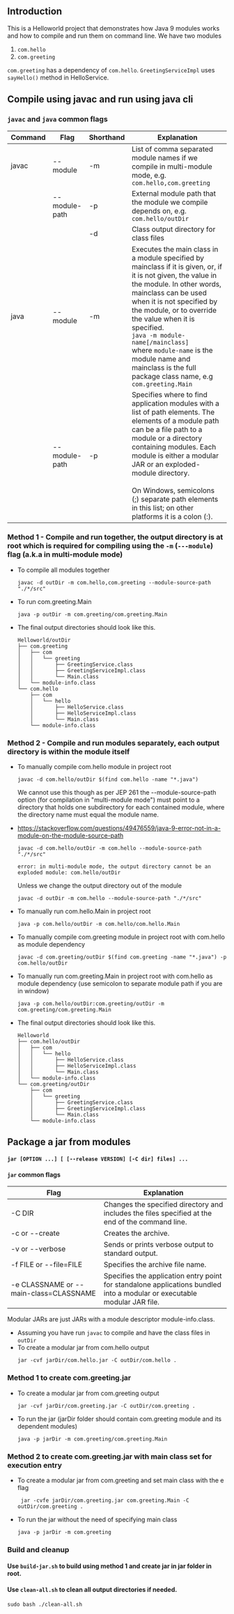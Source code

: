 ## Introduction
This is a Helloworld project that demonstrates how Java 9 modules works and how to compile and run them on command line. We have two modules
1. ```com.hello```
2. ```com.greeting```

```com.greeting``` has a dependency of ```com.hello```. ```GreetingServiceImpl``` uses ```sayHello()``` method in HelloService.

## Compile using javac and run using java cli
### ```javac``` and ```java``` common flags
| Command | Flag          | Shorthand | Explanation                                                                                                                                                                                                                                                                                                                                                                                                                   |
|---------|---------------|-----------|-------------------------------------------------------------------------------------------------------------------------------------------------------------------------------------------------------------------------------------------------------------------------------------------------------------------------------------------------------------------------------------------------------------------------------|
| javac   | --module      | -m        | List of comma separated module names if we compile in multi-module mode, e.g. ```com.hello,com.greeting```                                                                                                                                                                                                                                                                                                                    |
|         | --module-path | -p        | External module path that the module we compile depends on, e.g. ```com.hello/outDir```                                                                                                                                                                                                                                                                                                                                       |
|         |               | -d        | Class output directory for class files                                                                                                                                                                                                                                                                                                                                                                                        |
| java    | --module      | -m        | Executes the main class in a module specified by mainclass if it is given, or, if it is not given, the value in the module.  In other words, mainclass can be used when it is not specified by the module, or to override the value when it is specified. <br/>```java -m module-name[/mainclass]```<br/>where ```module-name``` is the module name and mainclass is the full package class name, e.g ```com.greeting.Main``` |
|         | --module-path | -p        | Specifies where to find application modules with a list of path elements. The elements of a module path can be a file path to a module or a directory containing modules. Each module is either a modular JAR or an exploded-module directory. <br/><br/>On Windows, semicolons (;) separate path elements in this list; on other platforms it is a colon (:).                                                                |

### Method 1 - Compile and run together, the output directory is at root which is required for compiling using the ```-m``` (```---module```) flag (a.k.a in multi-module mode)
* To compile all modules together
  ```
  javac -d outDir -m com.hello,com.greeting --module-source-path "./*/src"
  ```
* To run com.greeting.Main
  ```
  java -p outDir -m com.greeting/com.greeting.Main
  ```
* The final output directories should look like this.
  ```
  Helloworld/outDir
  ├── com.greeting
  │   ├── com
  │   │   └── greeting
  │   │       ├── GreetingService.class
  │   │       ├── GreetingServiceImpl.class
  │   │       └── Main.class
  │   └── module-info.class
  └── com.hello
      ├── com
      │   └── hello
      │       ├── HelloService.class
      │       ├── HelloServiceImpl.class
      │       └── Main.class
      └── module-info.class
  ```
### Method 2 - Compile and run modules separately, each output directory is within the module itself
* To manually compile com.hello module in project root
  ```
  javac -d com.hello/outDir $(find com.hello -name "*.java")
  ```
  We cannot use this though as per JEP 261 the --module-source-path option (for compilation in "multi-module mode") must point to a directory that holds one subdirectory for each contained module, where the directory name must equal the module name.
* 
  https://stackoverflow.com/questions/49476559/java-9-error-not-in-a-module-on-the-module-source-path
  ```
  javac -d com.hello/outDir -m com.hello --module-source-path "./*/src"
  ```
  ```
  error: in multi-module mode, the output directory cannot be an exploded module: com.hello/outDir
  ```
  Unless we change the output directory out of the module
  ```
  javac -d outDir -m com.hello --module-source-path "./*/src"
  ```

* To manually run com.hello.Main in project root
  ```
  java -p com.hello/outDir -m com.hello/com.hello.Main
  ```
* To manually compile com.greeting module in project root with com.hello as module dependency
  ```
  javac -d com.greeting/outDir $(find com.greeting -name "*.java") -p com.hello/outDir
  ```
* To manually run com.greeting.Main in project root with com.hello as module dependency (use semicolon to separate module path if you are in window)
  ```
  java -p com.hello/outDir:com.greeting/outDir -m com.greeting/com.greeting.Main
  ```
* The final output directories should look like this.
  ```
  Helloworld
  ├── com.hello/outDir
  │   ├── com
  │   │   └── hello
  │   │       ├── HelloService.class
  │   │       ├── HelloServiceImpl.class
  │   │       └── Main.class
  │   └── module-info.class
  └── com.greeting/outDir
      ├── com
      │   └── greeting
      │       ├── GreetingService.class
      │       ├── GreetingServiceImpl.class
      │       └── Main.class
      └── module-info.class
  ```
## Package a jar from modules
#### ```jar [OPTION ...] [ [--release VERSION] [-C dir] files] ...```
#### ```jar``` common flags
| Flag                                   | Explanation                                                                                                              |
|----------------------------------------|--------------------------------------------------------------------------------------------------------------------------|
| -C DIR                                 | Changes the specified directory and includes the files specified at the end of the command line.                         |
| -c or --create                         | Creates the archive.                                                                                                     |
| -v or --verbose                        | Sends or prints verbose output to standard output.                                                                       |
| -f FILE or --file=FILE                 | Specifies the archive file name.                                                                                         |
| -e CLASSNAME or --main-class=CLASSNAME | Specifies the application entry point for standalone applications bundled into a modular or executable modular JAR file. |

Modular JARs are just JARs with a module descriptor module-info.class.
* Assuming you have run ```javac``` to compile and have the class files in ```outDir```
* To create a modular jar from com.hello output
  ```
  jar -cvf jarDir/com.hello.jar -C outDir/com.hello .
  ```
### Method 1 to create com.greeting.jar
* To create a modular jar from com.greeting output
  ```
  jar -cvf jarDir/com.greeting.jar -C outDir/com.greeting .
  ```
* To run the jar (jarDir folder should contain com.greeting module and its dependent modules)
  ```
  java -p jarDir -m com.greeting/com.greeting.Main
  ```
### Method 2 to create com.greeting.jar with main class set for execution entry
* To create a modular jar from com.greeting and set main class with the e flag
  ```
   jar -cvfe jarDir/com.greeting.jar com.greeting.Main -C outDir/com.greeting .  
  ```
* To run the jar without the need of specifying main class
  ```
  java -p jarDir -m com.greeting
  ```

### Build and cleanup
#### Use ```build-jar.sh``` to build using method 1 and create jar in jar folder in root.
#### Use ```clean-all.sh``` to clean all output directories if needed.
```sudo bash ./clean-all.sh```

 
